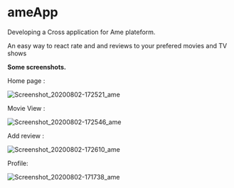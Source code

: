 # ameApp
Developing a Cross application for Ame plateform. 

An easy way to react rate and and reviews to your prefered movies and TV shows

**Some screenshots.**


Home page : 

![Screenshot_20200802-172521_ame](https://user-images.githubusercontent.com/34656913/89127450-6e383c80-d4e5-11ea-8798-7a32bb136070.jpg)



Movie View : 

![Screenshot_20200802-172546_ame](https://user-images.githubusercontent.com/34656913/89127512-e0a91c80-d4e5-11ea-948d-774c9cfb42eb.jpg)



Add review : 

![Screenshot_20200802-172610_ame](https://user-images.githubusercontent.com/34656913/89127459-80b27600-d4e5-11ea-85bf-8a7e19789f0f.jpg)



Profile: 

![Screenshot_20200802-171738_ame](https://user-images.githubusercontent.com/34656913/89127396-04b82e00-d4e5-11ea-82fb-d7e4d6599690.jpg)

